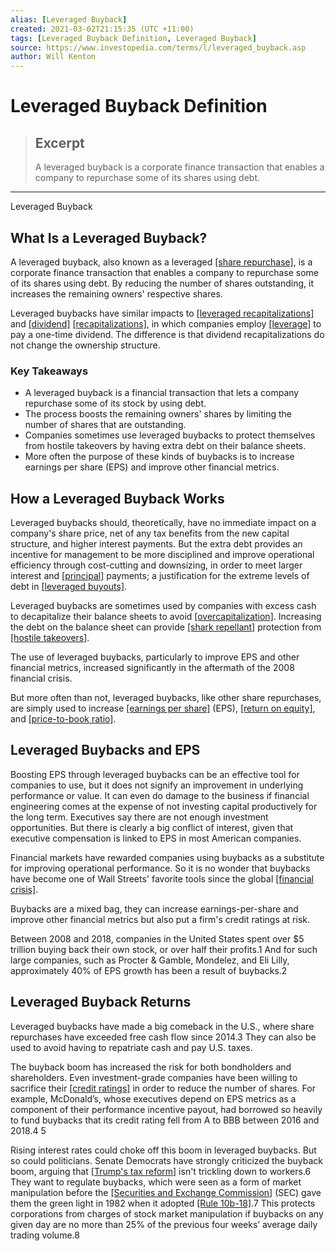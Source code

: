 ```yaml
---
alias: [Leveraged Buyback]
created: 2021-03-02T21:15:35 (UTC +11:00)
tags: [Leveraged Buyback Definition, Leveraged Buyback]
source: https://www.investopedia.com/terms/l/leveraged_buyback.asp
author: Will Kenton
---
```


# Leveraged Buyback Definition

> ## Excerpt
> A leveraged buyback is a corporate finance transaction that enables a company to repurchase some of its shares using debt.

---

Leveraged Buyback
## What Is a Leveraged Buyback?

A leveraged buyback, also known as a leveraged [[share repurchase]](https://www.investopedia.com/terms/s/sharerepurchase.asp), is a corporate finance transaction that enables a company to repurchase some of its shares using debt. By reducing the number of shares outstanding, it increases the remaining owners' respective shares.

Leveraged buybacks have similar impacts to [[leveraged recapitalizations]](https://www.investopedia.com/terms/l/leveragedrecapitalization.asp) and [[dividend]](https://www.investopedia.com/terms/l/leveragedrecapitalization.asp) [[recapitalizations]](https://www.investopedia.com/terms/d/dividendrecap.asp), in which companies employ [[leverage]](https://www.investopedia.com/terms/l/leverage.asp) to pay a one-time dividend. The difference is that dividend recapitalizations do not change the ownership structure.

### Key Takeaways

-   A leveraged buyback is a financial transaction that lets a company repurchase some of its stock by using debt. 
-   The process boosts the remaining owners' shares by limiting the number of shares that are outstanding.
-   Companies sometimes use leveraged buybacks to protect themselves from hostile takeovers by having extra debt on their balance sheets.
-   More often the purpose of these kinds of buybacks is to increase earnings per share (EPS) and improve other financial metrics.

## How a Leveraged Buyback Works

Leveraged buybacks should, theoretically, have no immediate impact on a company's share price, net of any tax benefits from the new capital structure, and higher interest payments. But the extra debt provides an incentive for management to be more disciplined and improve operational efficiency through cost-cutting and downsizing, in order to meet larger interest and [[principal]](https://www.investopedia.com/terms/p/principal.asp) payments; a justification for the extreme levels of debt in [[leveraged buyouts]](https://www.investopedia.com/terms/l/leveragedbuyout.asp).

Leveraged buybacks are sometimes used by companies with excess cash to decapitalize their balance sheets to avoid [[overcapitalization]](https://www.investopedia.com/terms/o/overcapitalization.asp). Increasing the debt on the balance sheet can provide [[shark repellant]](https://www.investopedia.com/terms/s/sharkrepellent.asp) protection from [[hostile takeovers]](https://www.investopedia.com/terms/h/hostiletakeover.asp).

The use of leveraged buybacks, particularly to improve EPS and other financial metrics, increased significantly in the aftermath of the 2008 financial crisis.

But more often than not, leveraged buybacks, like other share repurchases, are simply used to increase [[earnings per share]](https://www.investopedia.com/terms/e/eps.asp) (EPS), [[return on equity]](https://www.investopedia.com/terms/r/returnonequity.asp), and [[price-to-book ratio]](https://www.investopedia.com/terms/p/price-to-bookratio.asp).

## Leveraged Buybacks and EPS

Boosting EPS through leveraged buybacks can be an effective tool for companies to use, but it does not signify an improvement in underlying performance or value. It can even do damage to the business if financial engineering comes at the expense of not investing capital productively for the long term. Executives say there are not enough investment opportunities. But there is clearly a big conflict of interest, given that executive compensation is linked to EPS in most American companies.

Financial markets have rewarded companies using buybacks as a substitute for improving operational performance. So it is no wonder that buybacks have become one of Wall Streets' favorite tools since the global [[financial crisis]](https://www.investopedia.com/terms/f/financial-crisis.asp).

Buybacks are a mixed bag, they can increase earnings-per-share and improve other financial metrics but also put a firm's credit ratings at risk.

Between 2008 and 2018, companies in the United States spent over $5 trillion buying back their own stock, or over half their profits.1 And for such large companies, such as Procter & Gamble, Mondelez, and Eli Lilly, approximately 40% of EPS growth has been a result of buybacks.2

## Leveraged Buyback Returns

Leveraged buybacks have made a big comeback in the U.S., where share repurchases have exceeded free cash flow since 2014.3 They can also be used to avoid having to repatriate cash and pay U.S. taxes.

The buyback boom has increased the risk for both bondholders and shareholders. Even investment-grade companies have been willing to sacrifice their [[credit ratings]](https://www.investopedia.com/articles/03/102203.asp) in order to reduce the number of shares. For example, McDonald’s, whose executives depend on EPS metrics as a component of their performance incentive payout, had borrowed so heavily to fund buybacks that its credit rating fell from A to BBB between 2016 and 2018.4 5

Rising interest rates could choke off this boom in leveraged buybacks. But so could politicians. Senate Democrats have strongly criticized the buyback boom, arguing that [[Trump's tax reform]](https://www.investopedia.com/taxes/trumps-tax-reform-plan-explained/) isn't trickling down to workers.6 They want to regulate buybacks, which were seen as a form of market manipulation before the [[Securities and Exchange Commission]](https://www.investopedia.com/terms/s/sec.asp) (SEC) gave them the green light in 1982 when it adopted [[Rule 10b-18]](https://www.investopedia.com/terms/r/rule10b18.asp).7 This protects corporations from charges of stock market manipulation if buybacks on any given day are no more than 25% of the previous four weeks’ average daily trading volume.8
